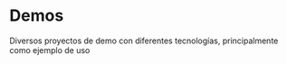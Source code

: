 # Demos

Diversos proyectos de demo con diferentes tecnologías, principalmente como ejemplo
de uso

